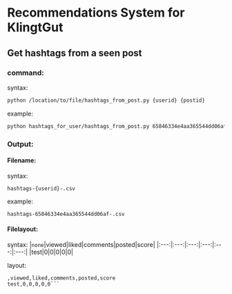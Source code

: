 # Recommendations System for KlingtGut
## Get hashtags from a seen post
### command:

syntax: 
```bash
python /location/to/file/hashtags_from_post.py {userid} {postid}
```

example: 
```bash
python hashtags_for_user/hashtags_from_post.py 65846334e4aa365544dd06af 65b111bdd0ba272101646dad
```

### Output:
#### Filename:
syntax:
```
hashtags-{userid}-.csv
```

example:
```
hashtags-65846334e4aa365544dd06af-.csv
```
#### Filelayout:
syntax:
|`none`|viewed|liked|comments|posted|score|
|:---:|:---:|:---:|:---:|:---:|:---:|
|test|0|0|0|0|0|

layout:
```
,viewed,liked,comments,posted,score
test,0,0,0,0,0```
